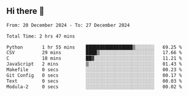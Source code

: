 ## Hi there 👋

<!--
**thethepai/thethepai** is a ✨ _special_ ✨ repository because its `README.md` (this file) appears on your GitHub profile.

Here are some ideas to get you started:

- 🔭 I’m currently working on ...
- 🌱 I’m currently learning ...
- 👯 I’m looking to collaborate on ...
- 🤔 I’m looking for help with ...
- 💬 Ask me about ...
- 📫 How to reach me: ...
- 😄 Pronouns: ...
- ⚡ Fun fact: ...
-->

<!--START_SECTION:waka-->

```txt
From: 20 December 2024 - To: 27 December 2024

Total Time: 2 hrs 47 mins

Python       1 hr 55 mins    █████████████████▒░░░░░░░   69.25 %
CSV          29 mins         ████▒░░░░░░░░░░░░░░░░░░░░   17.66 %
C            18 mins         ██▓░░░░░░░░░░░░░░░░░░░░░░   11.21 %
JavaScript   2 mins          ▒░░░░░░░░░░░░░░░░░░░░░░░░   01.43 %
Makefile     0 secs          ░░░░░░░░░░░░░░░░░░░░░░░░░   00.23 %
Git Config   0 secs          ░░░░░░░░░░░░░░░░░░░░░░░░░   00.17 %
Text         0 secs          ░░░░░░░░░░░░░░░░░░░░░░░░░   00.03 %
Modula-2     0 secs          ░░░░░░░░░░░░░░░░░░░░░░░░░   00.02 %
```

<!--END_SECTION:waka-->
